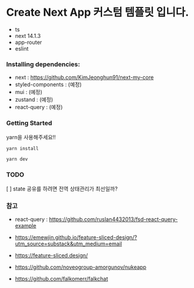 # Create Next App 커스텀 템플릿 입니다.
- ts
- next 14.1.3
- app-router
- eslint


### Installing dependencies:
- next : https://github.com/KimJeonghun91/next-my-core
- styled-components : (예정)
- mui : (예정)
- zustand : (예정)
- react-query : (예정)


### Getting Started
yarn을 사용해주세요!!

```bash
yarn install

yarn dev
```

### TODO

[ ] state 공유를 하려면 전역 상태관리가 최선일까?


### 참고

- react-query : https://github.com/ruslan4432013/fsd-react-query-example

- https://emewjin.github.io/feature-sliced-design/?utm_source=substack&utm_medium=email

- https://feature-sliced.design/

- https://github.com/noveogroup-amorgunov/nukeapp

- https://github.com/falkomerr/falkchat
